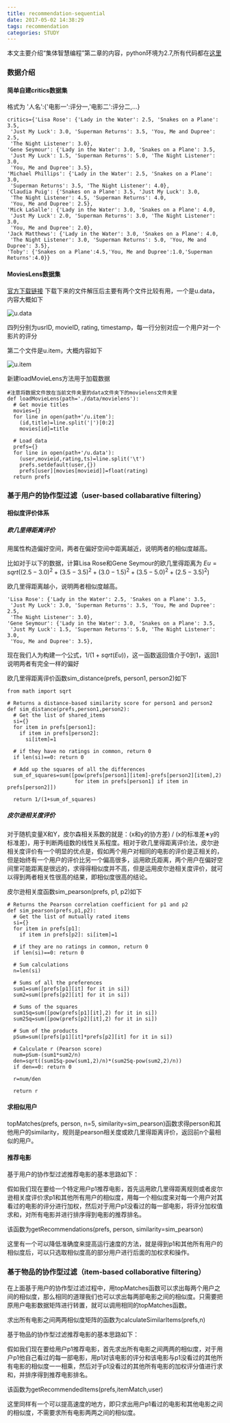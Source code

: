 ```yaml
---
title: recommendation-sequential
date: 2017-05-02 14:38:29
tags: recommendation
categories: STUDY
---
```


本文主要介绍“集体智慧编程”第二章的内容，python环境为2.7,所有代码都在[这里](https://github.com/Annashuo/hadoop_project/blob/master/recommendations.py)

<!--more-->

### 数据介绍
#### 简单自建critics数据集

格式为 '人名':{'电影一':评分一,'电影二':评分二,...}

```
critics={'Lisa Rose': {'Lady in the Water': 2.5, 'Snakes on a Plane': 3.5,
 'Just My Luck': 3.0, 'Superman Returns': 3.5, 'You, Me and Dupree': 2.5, 
 'The Night Listener': 3.0},
'Gene Seymour': {'Lady in the Water': 3.0, 'Snakes on a Plane': 3.5, 
 'Just My Luck': 1.5, 'Superman Returns': 5.0, 'The Night Listener': 3.0, 
 'You, Me and Dupree': 3.5}, 
'Michael Phillips': {'Lady in the Water': 2.5, 'Snakes on a Plane': 3.0,
 'Superman Returns': 3.5, 'The Night Listener': 4.0},
'Claudia Puig': {'Snakes on a Plane': 3.5, 'Just My Luck': 3.0,
 'The Night Listener': 4.5, 'Superman Returns': 4.0, 
 'You, Me and Dupree': 2.5},
'Mick LaSalle': {'Lady in the Water': 3.0, 'Snakes on a Plane': 4.0, 
 'Just My Luck': 2.0, 'Superman Returns': 3.0, 'The Night Listener': 3.0,
 'You, Me and Dupree': 2.0}, 
'Jack Matthews': {'Lady in the Water': 3.0, 'Snakes on a Plane': 4.0,
 'The Night Listener': 3.0, 'Superman Returns': 5.0, 'You, Me and Dupree': 3.5},
'Toby': {'Snakes on a Plane':4.5,'You, Me and Dupree':1.0,'Superman Returns':4.0}}

```

#### MoviesLens数据集

[官方下载链接](https://grouplens.org/datasets/movielens/
)
下载下来的文件解压后主要有两个文件比较有用，一个是u.data，内容大概如下

![u.data](https://github.com/Annashuo/hello-world/blob/master/u_data_head10.png?raw=true)

四列分别为usrID, movieID, rating, timestamp，每一行分别对应一个用户对一个影片的评分

第二个文件是u.item，大概内容如下

![u.item](https://github.com/Annashuo/hello-world/blob/master/u_item_head10.png?raw=true)

新建loadMovieLens方法用于加载数据

```
#注意将数据文件放在当前文件夹里的data文件夹下的movielens文件夹里
def loadMovieLens(path='./data/movielens'):
  # Get movie titles
  movies={}
  for line in open(path+'/u.item'):
    (id,title)=line.split('|')[0:2]
    movies[id]=title
  
  # Load data
  prefs={}
  for line in open(path+'/u.data'):
    (user,movieid,rating,ts)=line.split('\t')
    prefs.setdefault(user,{})
    prefs[user][movies[movieid]]=float(rating)
  return prefs
```

### 基于用户的协作型过滤（user-based collabarative filtering）

#### 相似度评价体系
##### 欧几里得距离评价
用属性构造偏好空间，两者在偏好空间中距离越近，说明两者的相似度越高。

比如对于以下的数据，计算Lisa Rose和Gene Seymour的欧几里得距离为
$Eu = sqrt((2.5-3.0)^2+(3.5-3.5)^2+(3.0-1.5)^2+(3.5-5.0)^2+(2.5-3.5)^2)$

欧几里得距离越小，说明两者相似度越高。

```
'Lisa Rose': {'Lady in the Water': 2.5, 'Snakes on a Plane': 3.5,
 'Just My Luck': 3.0, 'Superman Returns': 3.5, 'You, Me and Dupree': 2.5, 
 'The Night Listener': 3.0},
'Gene Seymour': {'Lady in the Water': 3.0, 'Snakes on a Plane': 3.5, 
 'Just My Luck': 1.5, 'Superman Returns': 5.0, 'The Night Listener': 3.0, 
 'You, Me and Dupree': 3.5}, 
```
现在我们人为构建一个公式，$1/(1+sqrt(Eu))$，这一函数返回值介于0到1，返回1说明两者有完全一样的偏好

欧几里得距离评价函数sim_distance(prefs, person1, person2)如下

```
from math import sqrt

# Returns a distance-based similarity score for person1 and person2
def sim_distance(prefs,person1,person2):
  # Get the list of shared_items
  si={}
  for item in prefs[person1]: 
    if item in prefs[person2]: 
      si[item]=1

  # if they have no ratings in common, return 0
  if len(si)==0: return 0

  # Add up the squares of all the differences
  sum_of_squares=sum([pow(prefs[person1][item]-prefs[person2][item],2) 
                      for item in prefs[person1] if item in prefs[person2]])

  return 1/(1+sum_of_squares)
```

##### 皮尔逊相关度评价
对于随机变量X和Y，皮尔森相关系数的就是：(x和y的协方差) / (x的标准差∗y的标准差)，用于判断两组数的线性关系程度。相对于欧几里得距离评价法，皮尔逊相关度评价有一个明显的优点是，假如两个用户对相同的电影的评价是正相关的，但是始终有一个用户的评价比另一个偏高很多，运用欧氏距离，两个用户在偏好空间里可能距离是很远的，求得得相似度并不高，但是运用皮尔逊相关度评价，就可以得到两者相关性很高的结果，即相似度很高的结论。

皮尔逊相关度函数sim_pearson(prefs, p1, p2)如下

```
# Returns the Pearson correlation coefficient for p1 and p2
def sim_pearson(prefs,p1,p2):
  # Get the list of mutually rated items
  si={}
  for item in prefs[p1]: 
    if item in prefs[p2]: si[item]=1

  # if they are no ratings in common, return 0
  if len(si)==0: return 0

  # Sum calculations
  n=len(si)
  
  # Sums of all the preferences
  sum1=sum([prefs[p1][it] for it in si])
  sum2=sum([prefs[p2][it] for it in si])
  
  # Sums of the squares
  sum1Sq=sum([pow(prefs[p1][it],2) for it in si])
  sum2Sq=sum([pow(prefs[p2][it],2) for it in si])	
  
  # Sum of the products
  pSum=sum([prefs[p1][it]*prefs[p2][it] for it in si])
  
  # Calculate r (Pearson score)
  num=pSum-(sum1*sum2/n)
  den=sqrt((sum1Sq-pow(sum1,2)/n)*(sum2Sq-pow(sum2,2)/n))
  if den==0: return 0

  r=num/den

  return r
```
#### 求相似用户
topMatches(prefs, person, n=5, similarity=sim_pearson)函数求得person和其他用户的similarity，规则是pearson相关度或欧几里得距离评价，返回前n个最相似的用户。

#### 推荐电影
基于用户的协作型过滤推荐电影的基本思路如下：

假如我们现在要给一个特定用户p1推荐电影，首先运用欧几里得距离规则或者皮尔逊相关度评价求p1和其他所有用户的相似度，用每一个相似度来对每一个用户对其看过的电影的评分进行加权，然后对于用户p1没看过的每一部电影，将评分加权值求和，对所有电影并进行排序得到电影的推荐排名。

该函数为getRecommendations(prefs, person, similarity=sim_pearson)

这里有一个可以降低准确度来提高运行速度的方法，就是得到p1和其他所有用户的相似度后，可以只选取相似度高的部分用户进行后面的加权求和操作。

### 基于物品的协作型过滤（item-based collaborative filtering）

在上面基于用户的协作型过滤过程中，用topMatches函数可以求出每两个用户之间的相似度，那么相同的道理我们也可以求出每两部电影之间的相似度。只需要把原用户电影数据矩阵进行转置，就可以调用相同的topMatches函数。

求出所有电影之间两两相似度矩阵的函数为calculateSimilarItems(prefs,n)

基于物品的协作型过滤推荐电影的基本思路如下：

假如我们现在要给用户p1推荐电影，首先求出所有电影之间两两的相似度，对于用户p1他自己看过的每一部电影，用p1对该电影的评分和该电影与p1没看过的其他所有电影的相似度一一相乘，然后对于p1没看过的其他所有电影的加权评分值进行求和，并排序得到推荐电影排名。

该函数为getRecommendedItems(prefs,itemMatch,user)

这里同样有一个可以提高速度的地方，即只求出用户p1看过的电影和其他电影之间的相似度，不需要求所有电影两两之间的相似度。